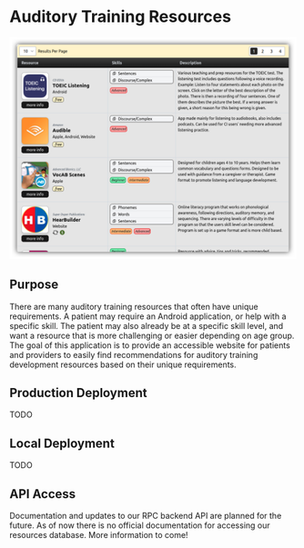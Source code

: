 # Auditory Training Resources
<p align="center">
  <img src="assets/atr_table.png" width="800" />
</p>

## Purpose
There are many auditory training resources that often have unique requirements. A patient may require an Android application, or help with a specific skill. The patient may also already be at a specific skill level, and want a resource that is more challenging or easier depending on age group. The goal of this application is to provide an accessible website for patients and providers to easily find recommendations for auditory training development resources based on their unique requirements.

## Production Deployment
TODO

## Local Deployment
TODO

## API Access
Documentation and updates to our RPC backend API are planned for the future. As of now there is no official documentation for accessing our resources database. More information to come!
